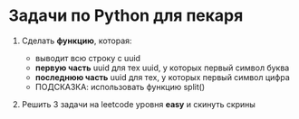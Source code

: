 # Задачи по Python для пекаря

1. Сделать __функцию__, которая:
    + выводит всю строку с uuid
    + __первую часть__ uuid для тех uuid, у которых первый символ буква
    + __последнюю часть__ uuid для тех, у которых первый символ цифра
    + ПОДСКАЗКА: использовать функцию split()

2. Решить 3 задачи на leetcode уровня __easy__ и скинуть скрины
